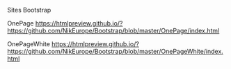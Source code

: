 

Sites Bootstrap

OnePage https://htmlpreview.github.io/?https://github.com/NikEurope/Bootstrap/blob/master/OnePage/index.html

OnePageWhite https://htmlpreview.github.io/?https://github.com/NikEurope/Bootstrap/blob/master/OnePageWhite/index.html



